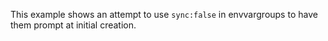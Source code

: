 This example shows an attempt to use `sync:false` in envvargroups to have them prompt at initial creation.